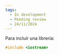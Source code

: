```yaml
---
tags:
  - In development
  - Pending review
  - 24/11/2024
---
```



Para incluir una librería:

```C++
#include <iostream>
```


